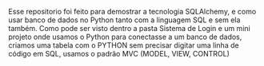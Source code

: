 Esse repositorio foi feito para demostrar a tecnologia SQLAlchemy, e como usar banco de dados no Python tanto com a linguagem SQL e sem ela também.
Como pode ser visto dentro a pasta Sistema de Login e um mini projeto onde usamos o Python para conectasse a um banco de dados, criamos uma tabela com o PYTHON sem precisar digitar uma linha de código em SQL, usamos o padrão MVC (MODEL, VIEW, CONTROL)
